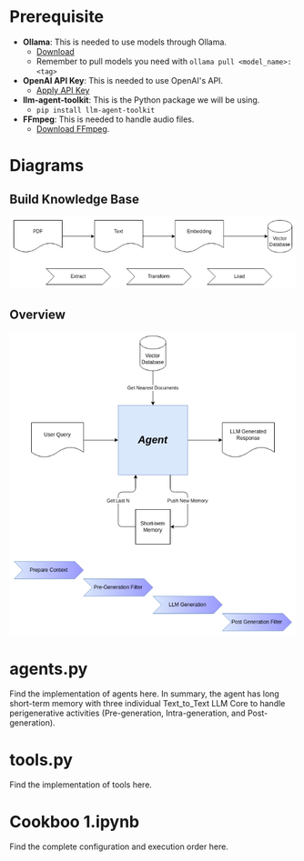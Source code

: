 # Prerequisite
- **Ollama**: This is needed to use models through Ollama.
  - [Download](https://ollama.com/)
  - Remember to pull models you need with `ollama pull <model_name>:<tag>`
- **OpenAI API Key**: This is needed to use OpenAI's API.
  - [Apply API Key](https://platform.openai.com/docs/quickstart)
- **llm-agent-toolkit**: This is the Python package we will be using.
  - `pip install llm-agent-toolkit`
- **FFmpeg**: This is needed to handle audio files.
  - [Download FFmpeg](https://www.ffmpeg.org/download.html).

# Diagrams
## Build Knowledge Base
![Build Knowledge Base](https://github.com/JonahWhaler/my_e-invoice_agent/blob/main/diagram/diagram-Build%20Knowledge%20Base.png)

## Overview
![Overview](https://github.com/JonahWhaler/my_e-invoice_agent/blob/main/diagram/diagram-Zoom%20Out.png)

# agents.py
Find the implementation of agents here. In summary, the agent has long short-term memory with three individual Text_to_Text LLM Core to handle perigenerative activities (Pre-generation, Intra-generation, and Post-generation).

# tools.py
Find the implementation of tools here.

# Cookboo 1.ipynb
Find the complete configuration and execution order here.
